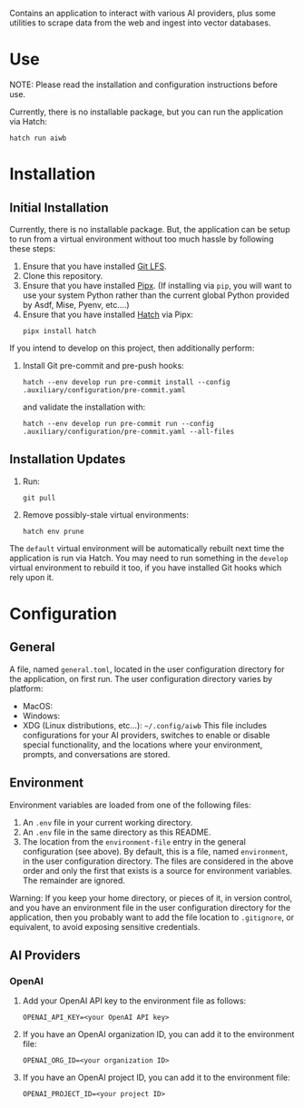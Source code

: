Contains an application to interact with various AI providers, plus some
utilities to scrape data from the web and ingest into vector databases.

# Use

NOTE: Please read the installation and configuration instructions before use.

Currently, there is no installable package, but you can run the application
via Hatch:
```
hatch run aiwb
```

# Installation

## Initial Installation

Currently, there is no installable package. But, the application can be setup
to run from a virtual environment without too much hassle by following these
steps:

1. Ensure that you have installed [Git LFS](https://git-lfs.com/).
1. Clone this repository.
1. Ensure that you have installed
   [Pipx](https://github.com/pypa/pipx/blob/main/README.md#install-pipx).
   (If installing via `pip`, you will want to use your system Python rather
   than the current global Python provided by Asdf, Mise, Pyenv, etc....)
1. Ensure that you have installed
   [Hatch](https://github.com/pypa/hatch/blob/master/README.md) via Pipx:
   ```
   pipx install hatch
   ```

If you intend to develop on this project, then additionally perform:
1. Install Git pre-commit and pre-push hooks:
   ```
   hatch --env develop run pre-commit install --config .auxiliary/configuration/pre-commit.yaml
   ```
   and validate the installation with:
   ```
   hatch --env develop run pre-commit run --config .auxiliary/configuration/pre-commit.yaml --all-files
   ```

## Installation Updates

1. Run:
   ```
   git pull
   ```
1. Remove possibly-stale virtual environments:
   ```
   hatch env prune
   ```

The `default` virtual environment will be automatically rebuilt next time the
application is run via Hatch. You may need to run something in the `develop`
virtual environment to rebuild it too, if you have installed Git hooks which
rely upon it.

# Configuration

## General

A file, named `general.toml`, located in the user configuration directory for
the application, on first run. The user configuration directory varies by
platform:
* MacOS:
* Windows:
* XDG (Linux distributions, etc...): `~/.config/aiwb`
This file includes configurations for your AI providers, switches to enable or
disable special functionality, and the locations where your environment,
prompts, and conversations are stored.

## Environment

Environment variables are loaded from one of the following files:
1. An `.env` file in your current working directory.
1. An `.env` file in the same directory as this README.
1. The location from the `environment-file` entry in the general configuration
   (see above). By default, this is a file, named `environment`, in the user
   configuration directory.
The files are considered in the above order and only the first that exists is a
source for environment variables. The remainder are ignored.

Warning: If you keep your home directory, or pieces of it, in version control,
and you have an environment file in the user configuration directory for the
application, then you probably want to add the file location to `.gitignore`,
or equivalent, to avoid exposing sensitive credentials.

## AI Providers

### OpenAI

1. Add your OpenAI API key to the environment file as follows:
   ```
   OPENAI_API_KEY=<your OpenAI API key>
   ```
1. If you have an OpenAI organization ID, you can add it to the environment
   file:
   ```
   OPENAI_ORG_ID=<your organization ID>
   ```
1. If you have an OpenAI project ID, you can add it to the environment file:
   ```
   OPENAI_PROJECT_ID=<your project ID>
   ```
